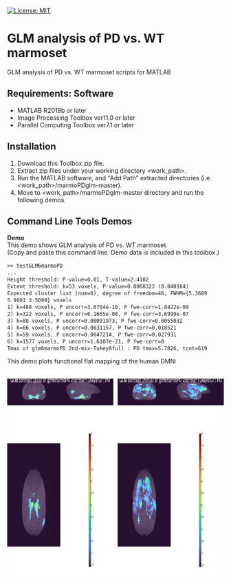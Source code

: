 [![License: MIT](https://img.shields.io/badge/License-MIT-success.svg)](https://opensource.org/licenses/MIT)

# GLM analysis of PD vs. WT marmoset
GLM analysis of PD vs. WT marmoset scripts for MATLAB

## Requirements: Software
* MATLAB R2019b or later
* Image Processing Toolbox ver11.0 or later
* Parallel Computing Toolbox ver7.1 or later


## Installation
1. Download this Toolbox zip file.
2. Extract zip files under your working directory <work_path>.
3. Run the MATLAB software, and "Add Path" extracted directories (i.e. <work_path>/marmoPDglm-master).
4. Move to <work_path>/marmoPDglm-master directory and run the following demos.

## Command Line Tools Demos
<b>Demo</b><br>
This demo shows GLM analysis of PD vs. WT marmoset.<br>
(Copy and paste this command line. Demo data is included in this toolbox.)
~~~
>> testGLM6marmoPD
...
Height threshold: P-value=0.01, T-value=2.4102
Extent threshold: k=53 voxels, P-value=0.0068322 (0.040164)
Expected cluster list (num=6), degree of freedom=46, FWHM={5.3689 5.9061 3.5099} voxels
1) k=488 voxels, P uncorr=3.0704e-10, P fwe-corr=1.8422e-09
2) k=322 voxels, P uncorr=6.1665e-08, P fwe-corr=3.6999e-07
3) k=88 voxels, P uncorr=0.00091973, P fwe-corr=0.0055032
4) k=66 voxels, P uncorr=0.0031157, P fwe-corr=0.018521
5) k=59 voxels, P uncorr=0.0047214, P fwe-corr=0.027931
6) k=1577 voxels, P uncorr=1.6107e-21, P fwe-corr=0
Tmax of glm6marmoPD 2nd-mix-Tukey8full : PD tmax=5.7826, tcnt=619
~~~
This demo plots functional flat mapping of the human DMN:
<div align="center">
<img src="data/demo1.jpg" height="480">
</div>


